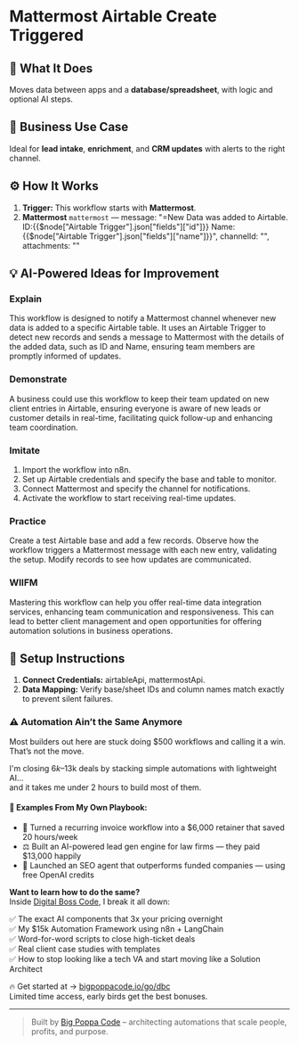 # Mattermost Airtable Create Triggered
  ## 🚀 What It Does
  Moves data between apps and a **database/spreadsheet**, with logic and optional AI steps.
  
  ## 💼 Business Use Case
  Ideal for **lead intake**, **enrichment**, and **CRM updates** with alerts to the right channel.
  
  ## ⚙️ How It Works
  1. **Trigger:** This workflow starts with **Mattermost**.
  2. **Mattermost** `mattermost` — message: "=New Data was added to Airtable.
ID:{{$node["Airtable Trigger"].json["fields"]["id"]}}
Name: {{$node["Airtable Trigger"].json["fields"]["name"]}}", channelId: "", attachments: ""
  
  ## 💡 AI-Powered Ideas for Improvement
  ### Explain
This workflow is designed to notify a Mattermost channel whenever new data is added to a specific Airtable table. It uses an Airtable Trigger to detect new records and sends a message to Mattermost with the details of the added data, such as ID and Name, ensuring team members are promptly informed of updates.

### Demonstrate
A business could use this workflow to keep their team updated on new client entries in Airtable, ensuring everyone is aware of new leads or customer details in real-time, facilitating quick follow-up and enhancing team coordination.

### Imitate
1. Import the workflow into n8n.
2. Set up Airtable credentials and specify the base and table to monitor.
3. Connect Mattermost and specify the channel for notifications.
4. Activate the workflow to start receiving real-time updates.

### Practice
Create a test Airtable base and add a few records. Observe how the workflow triggers a Mattermost message with each new entry, validating the setup. Modify records to see how updates are communicated.

### WIIFM
Mastering this workflow can help you offer real-time data integration services, enhancing team communication and responsiveness. This can lead to better client management and open opportunities for offering automation solutions in business operations.
  
  ## 🔧 Setup Instructions
  1. **Connect Credentials:** airtableApi, mattermostApi.
2. **Data Mapping:** Verify base/sheet IDs and column names match exactly to prevent silent failures.
  
### ⚠️ Automation Ain’t the Same Anymore

Most builders out here are stuck doing $500 workflows and calling it a win.  
That’s not the move.  

I'm closing $6k–$13k deals by stacking simple automations with lightweight AI...  
and it takes me under 2 hours to build most of them.

#### 🧠 Examples From My Own Playbook:
- 🔁 Turned a recurring invoice workflow into a $6,000 retainer that saved 20 hours/week  
- ⚖️ Built an AI-powered lead gen engine for law firms — they paid $13,000 happily  
- 🚀 Launched an SEO agent that outperforms funded companies — using free OpenAI credits  

**Want to learn how to do the same?**  
Inside [Digital Boss Code](https://bigpoppacode.io/go/dbc), I break it all down:

✅ The exact AI components that 3x your pricing overnight  
✅ My $15k Automation Framework using n8n + LangChain  
✅ Word-for-word scripts to close high-ticket deals  
✅ Real client case studies with templates  
✅ How to stop looking like a tech VA and start moving like a Solution Architect  

🔥 Get started at → [bigpoppacode.io/go/dbc](https://bigpoppacode.io/go/dbc)  
Limited time access, early birds get the best bonuses.

---
> Built by [Big Poppa Code](https://bigpoppacode.io) – architecting automations that scale people, profits, and purpose.
  